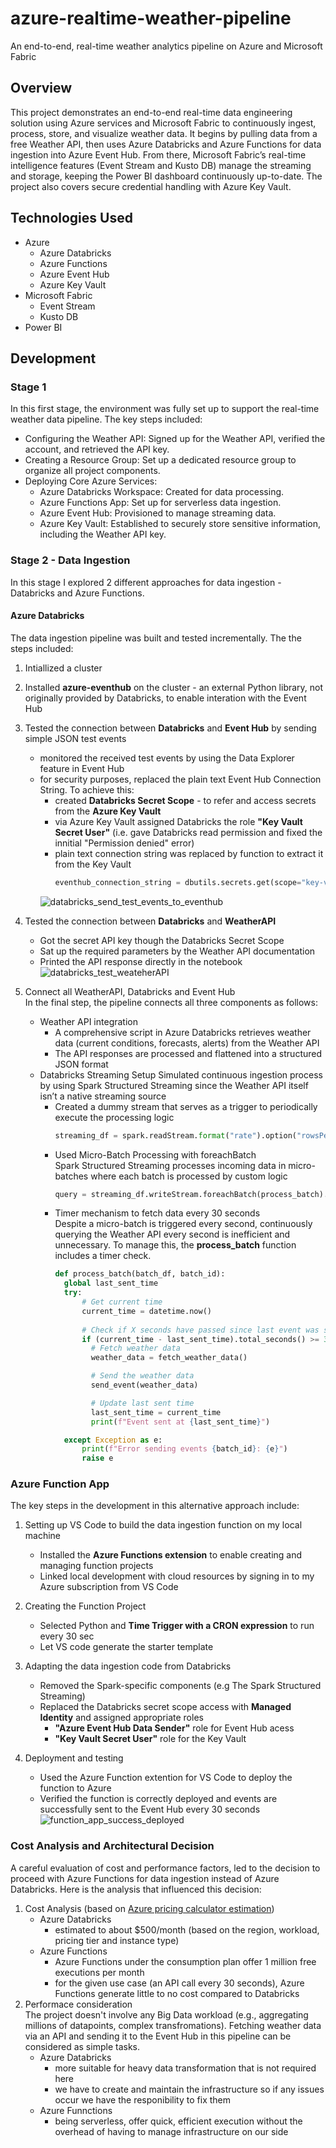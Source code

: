 # azure-realtime-weather-pipeline
An end-to-end, real-time weather analytics pipeline on Azure and Microsoft Fabric

## Overview
This project demonstrates an end-to-end real-time data engineering solution using Azure services and Microsoft Fabric to continuously ingest, process, store, and visualize weather data. It begins by pulling data from a free Weather API, then uses Azure Databricks and Azure Functions for data ingestion into Azure Event Hub. From there, Microsoft Fabric’s real-time intelligence features (Event Stream and Kusto DB) manage the streaming and storage, keeping the Power BI dashboard continuously up-to-date. The project also covers secure credential handling with Azure Key Vault.

## Technologies Used
- Azure
  - Azure Databricks
  - Azure Functions
  - Azure Event Hub
  - Azure Key Vault
- Microsoft Fabric
  - Event Stream
  - Kusto DB
- Power BI

## Development
### Stage 1
In this first stage, the environment was fully set up to support the real-time weather data pipeline. The key steps included:

- Configuring the Weather API: Signed up for the Weather API, verified the account, and retrieved the API key.
- Creating a Resource Group: Set up a dedicated resource group to organize all project components.
- Deploying Core Azure Services:
  - Azure Databricks Workspace: Created for data processing.
  - Azure Functions App: Set up for serverless data ingestion.
  - Azure Event Hub: Provisioned to manage streaming data.
  - Azure Key Vault: Established to securely store sensitive information, including the Weather API key.

 ### Stage 2 - Data Ingestion
 In this stage I explored 2 different approaches for data ingestion - Databricks and Azure Functions.

 #### Azure Databricks
 The data ingestion pipeline was built and tested incrementally. The the steps included:
 1. Intiallized a cluster
 2. Installed **azure-eventhub** on the cluster - an external Python library, not originally provided by Databricks, to enable interation with the Event Hub
 3. Tested the connection between **Databricks** and **Event Hub** by sending simple JSON test events
      - monitored the received test events by using the Data Explorer feature in Event Hub
      - for security purposes, replaced the plain text Event Hub Connection String. To achieve this: 
        - created **Databricks Secret Scope** - to refer and access secrets from the **Azure Key Vault**
        - via Azure Key Vault assigned Databricks the role **"Key Vault Secret User"** (i.e. gave Databricks read permission and fixed the innitial "Permission denied" error)
        - plain text connection string was replaced by function to extract it from the Key Vault 
           ```python
          eventhub_connection_string = dbutils.secrets.get(scope="key-vault-scope", key="eventhub-connection-string")
          ```
        ![databricks_send_test_events_to_eventhub](https://github.com/user-attachments/assets/8f7ec1fa-7a74-496d-940f-8e7838202987)
    
   
   4. Tested the connection between **Databricks** and **WeatherAPI**
      - Got the secret API key though the Databricks Secret Scope
      - Sat up the required parameters by the Weather API documentation
      - Printed the API response directly in the notebook 
        ![databricks_test_weateherAPI](https://github.com/user-attachments/assets/6578245d-22f3-4faa-9928-0d7d9f80c9ef)
   
   
   5. Connect all WeatherAPI, Databricks and Event Hub  
      In the final step, the pipeline connects all three components as follows:
      - Weather API integration
        - A comprehensive script in Azure Databricks retrieves weather data (current conditions, forecasts, alerts) from the Weather API
        - The API responses are processed and flattened into a structured JSON format
      - Databricks Streaming Setup
        Simulated continuous ingestion process by using Spark Structured Streaming since the Weather API itself isn’t a native streaming source
        - Created a dummy stream that serves as a trigger to periodically execute the processing logic
          ```python
          streaming_df = spark.readStream.format("rate").option("rowsPerSecond", 1).load()
          ```
        - Used Micro-Batch Processing with foreachBatch  
          Spark Structured Streaming processes incoming data in micro-batches where each batch is processed by custom logic
          ```python
          query = streaming_df.writeStream.foreachBatch(process_batch).start()
          ```
        - Timer mechanism to fetch data every 30 seconds  
          Despite a micro-batch is triggered every second, continuously querying the Weather API every second is inefficient and unnecessary. To manage this, the **process_batch** function includes a timer check.
          ```python
          def process_batch(batch_df, batch_id):
            global last_sent_time
            try:
                # Get current time
                current_time = datetime.now()
                
                # Check if X seconds have passed since last event was sent
                if (current_time - last_sent_time).total_seconds() >= 30:
                  # Fetch weather data
                  weather_data = fetch_weather_data()
          
                  # Send the weather data 
                  send_event(weather_data)
          
                  # Update last sent time
                  last_sent_time = current_time
                  print(f"Event sent at {last_sent_time}")
          
            except Exception as e:
                print(f"Error sending events {batch_id}: {e}")
                raise e 
          ```
 
 ### Azure Function App
 The key steps in the development in this alternative approach include:
 1. Setting up VS Code to build the data ingestion function on my local machine
    - Installed the **Azure Functions extension** to enable creating and managing function projects
    - Linked local development with cloud resources by signing in to my Azure subscription from VS Code
 
 2. Creating the Function Project  
    - Selected Python and **Time Trigger with a CRON expression** to run every 30 sec
    - Let VS code generate the starter template
 
 3. Adapting the data ingestion code from Databricks
    - Removed the Spark-specific components (e.g The Spark Structured Streaming)
    - Replaced the Databricks secret scope access with **Managed Identity** and assigned appropriate roles
        -  **"Azure Event Hub Data Sender"** role for Event Hub acess
        -  **"Key Vault Secret User"** role for the Key Vault

 4. Deployment and testing
    - Used the Azure Function extention for VS Code to deploy the function to Azure 
    - Verified the function is correctly deployed and events are successfully sent to the Event Hub every 30 seconds
      ![function_app_success_deployed](https://github.com/user-attachments/assets/d39f54c6-2b54-435c-9c96-1aa393166430)

### Cost Analysis and Architectural Decision
A careful evaluation of cost and performance factors, led to the decision to proceed with Azure Functions for data ingestion instead of Azure Databricks. Here is the analysis that influenced this decision:
1. Cost Analysis (based on [Azure pricing calculator estimation](/cost-analysis))
   - Azure Databricks
     - estimated to about $500/month (based on the region, workload, pricing tier and instance type)
   - Azure Functions
     - Azure Functions under the consumption plan offer 1 million free executions per month
     - for the given use case (an API call every 30 seconds), Azure Functions generate little to no cost compared to Databricks
2. Performace consideration  
   The project doesn't involve any Big Data workload (e.g., aggregating millions of datapoints, complex transfromations). Fetching weather data via an API and sending it to the Event Hub in this pipeline can be considered as simple tasks.
   - Azure Databricks
       - more suitable for heavy data transformation that is not required here
       - we have to create and maintain the infrastructure so if any issues occur we have the responibility to fix them
   - Azure Funnctions
       - being serverless, offer quick, efficient execution without the overhead of having to manage infrastructure on our side

    
         





